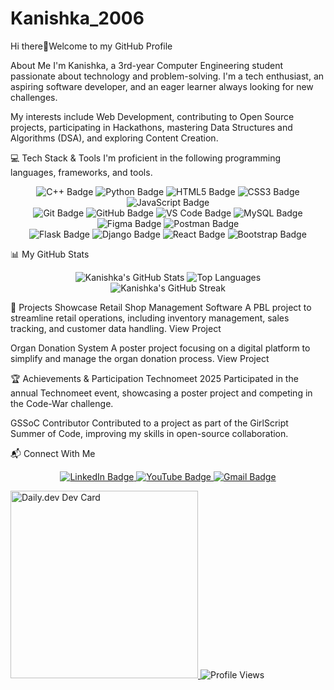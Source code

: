 # Kanishka_2006
Hi there👋Welcome to my GitHub Profile

About Me
I'm Kanishka, a 3rd-year Computer Engineering student passionate about technology and problem-solving. I'm a tech enthusiast, an aspiring software developer, and an eager learner always looking for new challenges.

My interests include Web Development, contributing to Open Source projects, participating in Hackathons, mastering Data Structures and Algorithms (DSA), and exploring Content Creation.

💻 Tech Stack & Tools
I'm proficient in the following programming languages, frameworks, and tools.

<p align="center">
<img src="https://www.google.com/search?q=https://img.shields.io/badge/C%252B%252B-00599C%3Fstyle%3Dfor-the-badge%26logo%3Dcplusplus%26logoColor%3Dwhite" alt="C++ Badge">
<img src="https://www.google.com/search?q=https://img.shields.io/badge/Python-3776AB%3Fstyle%3Dfor-the-badge%26logo%3Dpython%26logoColor%3Dwhite" alt="Python Badge">
<img src="https://www.google.com/search?q=https://img.shields.io/badge/HTML5-E34F26%3Fstyle%3Dfor-the-badge%26logo%3Dhtml5%26logoColor%3Dwhite" alt="HTML5 Badge">
<img src="https://www.google.com/search?q=https://img.shields.io/badge/CSS3-1572B6%3Fstyle%3Dfor-the-badge%26logo%3Dcss3%26logoColor%3Dwhite" alt="CSS3 Badge">
<img src="https://www.google.com/search?q=https://img.shields.io/badge/JavaScript-F7DF1E%3Fstyle%3Dfor-the-badge%26logo%3Djavascript%26logoColor%3Dblack" alt="JavaScript Badge">
<br>
<img src="https://www.google.com/search?q=https://img.shields.io/badge/Git-F05032%3Fstyle%3Dfor-the-badge%26logo%3Dgit%26logoColor%3Dwhite" alt="Git Badge">
<img src="https://www.google.com/search?q=https://img.shields.io/badge/GitHub-181717%3Fstyle%3Dfor-the-badge%26logo%3Dgithub%26logoColor%3Dwhite" alt="GitHub Badge">
<img src="https://www.google.com/search?q=https://img.shields.io/badge/VS%2520Code-007ACC%3Fstyle%3Dfor-the-badge%26logo%3Dvisual-studio-code%26logoColor%3Dwhite" alt="VS Code Badge">
<img src="https://img.shields.io/badge/MySQL-4479A1?style=for-the-badge&logo=mysql&logoColor=white" alt="MySQL Badge">
<img src="https://img.shields.io/badge/Figma-F24E1E?style=for-the-badge&logo=figma&logoColor=white" alt="Figma Badge">
<img src="https://www.google.com/search?q=https://img.shields.io/badge/Postman-FF6C37%3Fstyle%3Dfor-the-badge%26logo%3Dpostman%26logoColor%3Dwhite" alt="Postman Badge">
<br>
<img src="https://www.google.com/search?q=https://img.shields.io/badge/Flask-000000%3Fstyle%3Dfor-the-badge%26logo%3Dflask%26logoColor%3Dwhite" alt="Flask Badge">
<img src="https://www.google.com/search?q=https://img.shields.io/badge/Django-092E20%3Fstyle%3Dfor-the-badge%26logo%3Ddjango%26logoColor%3Dwhite" alt="Django Badge">
<img src="https://www.google.com/search?q=https://img.shields.io/badge/React-20232A%3Fstyle%3Dfor-the-badge%26logo%3Dreact%26logoColor%3D61DAFB" alt="React Badge">
<img src="https://img.shields.io/badge/Bootstrap-563D7C?style=for-the-badge&logo=bootstrap&logoColor=white" alt="Bootstrap Badge">
</p>

📊 My GitHub Stats
<p align="center">
<img src="https://www.google.com/search?q=https://github-readme-stats.vercel.app/api%3Fusername%3DKanishka_2006%26show_icons%3Dtrue%26theme%3Donedark%26hide_border%3Dtrue%26card_width%3D400%26title_color%3D0077B6%26icon_color%3D00B4D8%26text_color%3DE0E0E0%26ring_color%3D0077B6%26bg_color%3D1F2428" alt="Kanishka's GitHub Stats">
<img src="https://www.google.com/search?q=https://github-readme-stats.vercel.app/api/top-langs/%3Fusername%3DKanishka_2006%26layout%3Dcompact%26hide_border%3Dtrue%26theme%3Donedark" alt="Top Languages">
<br>
<img src="https://www.google.com/search?q=https://github-readme-streak-stats.herokuapp.com/%3Fuser%3DKanishka_2006%26theme%3Donedark%26hide_border%3Dtrue%26date_format%3Dj%2520M%255B%2520Y%255D" alt="Kanishka's GitHub Streak">
</p>

🚀 Projects Showcase
Retail Shop Management Software
A PBL project to streamline retail operations, including inventory management, sales tracking, and customer data handling.
View Project

Organ Donation System
A poster project focusing on a digital platform to simplify and manage the organ donation process.
View Project

🏆 Achievements & Participation
Technomeet 2025
Participated in the annual Technomeet event, showcasing a poster project and competing in the Code-War challenge.

GSSoC Contributor
Contributed to a project as part of the GirlScript Summer of Code, improving my skills in open-source collaboration.

📬 Connect With Me
<p align="center">
<a href="https://www.linkedin.com/in/kanishka-badiger-596515274/">
<img src="https://www.google.com/search?q=https://img.shields.io/badge/LinkedIn-0077B5%3Fstyle%3Dfor-the-badge%26logo%3Dlinkedin%26logoColor%3Dwhite" alt="LinkedIn Badge">
</a>
<a href="https://www.google.com/search?q=https://youtube.com/%40YOUR-YOUTUBE-CHANNEL">
<img src="https://www.google.com/search?q=https://img.shields.io/badge/YouTube-FF0000%3Fstyle%3Dfor-the-badge%26logo%3Dyoutube%26logoColor%3Dwhite" alt="YouTube Badge">
</a>
<a href="mailto:badigerkanishka@gmail.com">
<img src="https://img.shields.io/badge/Gmail-D14836?style=for-the-badge&logo=gmail&logoColor=white" alt="Gmail Badge">
</a>
</p>
<a href="https://www.google.com/search?q=https://daily.dev/your-profile-here">
<img src="https://www.google.com/search?q=https://api.daily.dev/devcards/v2/2F0077B6/quote.png%3Fr%3D00B4D8%26r%3DE0E0E0" width="300" alt="Daily.dev Dev Card">
</a>
<img src="https://www.google.com/search?q=https://komarev.com/ghpvc/%3Fusername%3DKanishka_2006%26label%3DProfile%2520Views%26color%3D0077B6%26style%3Dplastic" alt="Profile Views">
</p>


